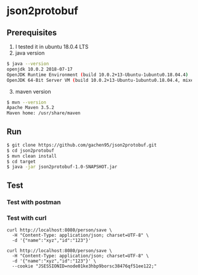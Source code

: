 # json2protobuf

## Prerequisites
1. I tested it in ubuntu 18.0.4 LTS
2. java version
  ```sh
  $ java --version
  openjdk 10.0.2 2018-07-17
  OpenJDK Runtime Environment (build 10.0.2+13-Ubuntu-1ubuntu0.18.04.4)
  OpenJDK 64-Bit Server VM (build 10.0.2+13-Ubuntu-1ubuntu0.18.04.4, mixed mode)
  ```
3. maven version
  ```sh
  $ mvn --version
  Apache Maven 3.5.2
  Maven home: /usr/share/maven
  ```

## Run
```sh
$ git clone https://github.com/gachen95/json2protobuf.git
$ cd json2protobuf
$ mvn clean install
$ cd target
$ java -jar json2protobuf-1.0-SNAPSHOT.jar
```

## Test

### Test with postman

### Test with curl 

```
curl http://localhost:8080/person/save \
  -H "Content-Type: application/json; charset=UTF-8" \
  -d '{"name":"xyz","id":"123"}' 

curl http://localhost:8080/person/save \
  -H "Content-Type: application/json; charset=UTF-8" \
  -d '{"name":"xyz","id":"123"}' \
  --cookie "JSESSIONID=node01ke3hbp9borsc38476qf51ee122;"
```